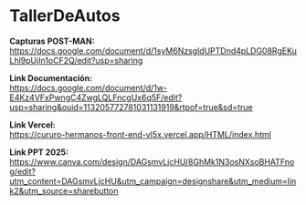 # TallerDeAutos  

**Capturas POST-MAN:**  
https://docs.google.com/document/d/1syM6NzsgldUPTDnd4pLDG08RgEKuLhl9pUjIn1oCF2Q/edit?usp=sharing  

**Link Documentación:**  
https://docs.google.com/document/d/1w-E4Kz4VFxPwngC4ZwgLQLFncgUx6q5F/edit?usp=sharing&ouid=113205772781031131919&rtpof=true&sd=true  

**Link Vercel:**  
https://cururo-hermanos-front-end-vl5x.vercel.app/HTML/index.html  

**Link PPT 2025:**  
https://www.canva.com/design/DAGsmvLjcHU/8GhMk1N3osNXsoBHATFnog/edit?utm_content=DAGsmvLjcHU&utm_campaign=designshare&utm_medium=link2&utm_source=sharebutton
